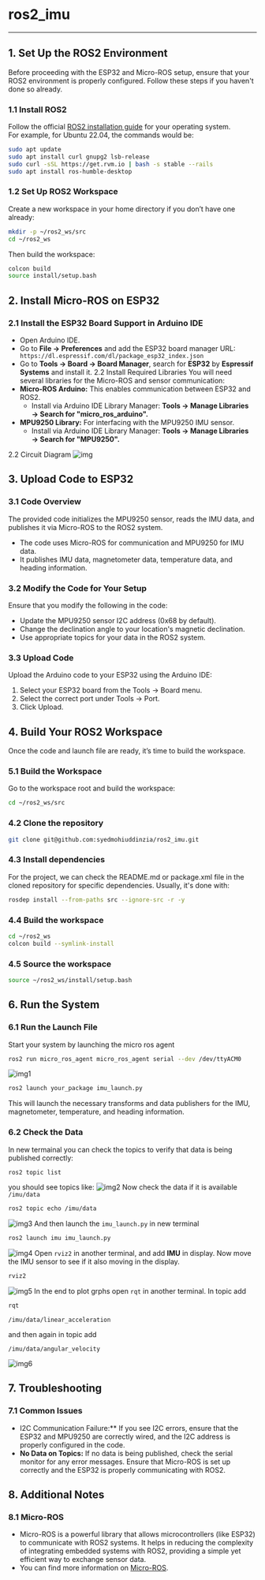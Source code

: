 # ros2_imu

---

## 1. Set Up the ROS2 Environment
Before proceeding with the ESP32 and Micro-ROS setup, ensure that your ROS2 environment is properly configured. Follow these steps if you haven't done so already.

### 1.1 Install ROS2
Follow the official [ROS2 installation guide](https://docs.ros.org/en/rolling/Installation.html) for your operating system. </br>
For example, for Ubuntu 22.04, the commands would be:
```bash
sudo apt update
sudo apt install curl gnupg2 lsb-release
sudo curl -sSL https://get.rvm.io | bash -s stable --rails
sudo apt install ros-humble-desktop
```

### 1.2 Set Up ROS2 Workspace
Create a new workspace in your home directory if you don’t have one already:
```bash
mkdir -p ~/ros2_ws/src
cd ~/ros2_ws
```
Then build the workspace:
```bash
colcon build
source install/setup.bash
```

## 2. Install Micro-ROS on ESP32
### 2.1 Install the ESP32 Board Support in Arduino IDE
- Open Arduino IDE.
- Go to **File → Preferences** and add the ESP32 board manager URL:
``` https://dl.espressif.com/dl/package_esp32_index.json```
- Go to **Tools → Board → Board Manager**, search for **ESP32** by **Espressif Systems** and install it.
2.2 Install Required Libraries
You will need several libraries for the Micro-ROS and sensor communication:
- **Micro-ROS Arduino:** This enables communication between ESP32 and ROS2.
  - Install via Arduino IDE Library Manager: **Tools → Manage Libraries → Search for "micro_ros_arduino".**
- **MPU9250 Library:** For interfacing with the MPU9250 IMU sensor.
  - Install via Arduino IDE Library Manager: **Tools → Manage Libraries → Search for "MPU9250".**

2.2 Circuit Diagram
![img](https://github.com/syedmohiuddinzia/ros2_imu/blob/main/images/img.png)

## 3. Upload Code to ESP32
### 3.1 Code Overview
The provided code initializes the MPU9250 sensor, reads the IMU data, and publishes it via Micro-ROS to the ROS2 system.
- The code uses Micro-ROS for communication and MPU9250 for IMU data.
- It publishes IMU data, magnetometer data, temperature data, and heading information.
  
### 3.2 Modify the Code for Your Setup
Ensure that you modify the following in the code:
- Update the MPU9250 sensor I2C address (0x68 by default).
- Change the declination angle to your location's magnetic declination.
- Use appropriate topics for your data in the ROS2 system.
### 3.3 Upload Code
Upload the Arduino code to your ESP32 using the Arduino IDE:
1. Select your ESP32 board from the Tools → Board menu.
2. Select the correct port under Tools → Port.
3. Click Upload.

## 4. Build Your ROS2 Workspace
Once the code and launch file are ready, it’s time to build the workspace.
### 5.1 Build the Workspace
Go to the workspace root and build the workspace:
```bash
cd ~/ros2_ws/src
```
### 4.2 Clone the repository
```bash
git clone git@github.com:syedmohiuddinzia/ros2_imu.git
```
### 4.3 Install dependencies 
For the project, we can check the README.md or package.xml file in the cloned repository for specific dependencies. Usually, it's done with:
```bash
rosdep install --from-paths src --ignore-src -r -y
```
### 4.4 Build the workspace
```bash
cd ~/ros2_ws
colcon build --symlink-install
```
### 4.5 Source the workspace
```bash
source ~/ros2_ws/install/setup.bash
```

## 6. Run the System
### 6.1 Run the Launch File
Start your system by launching the micro ros agent
```bash
ros2 run micro_ros_agent micro_ros_agent serial --dev /dev/ttyACM0
```
![img1](https://github.com/syedmohiuddinzia/ros2_imu/blob/main/images/1.png)
```bash
ros2 launch your_package imu_launch.py
```
This will launch the necessary transforms and data publishers for the IMU, magnetometer, temperature, and heading information.
### 6.2 Check the Data
In new termainal you can check the topics to verify that data is being published correctly:
```bash
ros2 topic list
```
you should see topics like:
![img2](https://github.com/syedmohiuddinzia/ros2_imu/blob/main/images/2.png)
Now check the data if it is available ```/imu/data```
```bash
ros2 topic echo /imu/data
```
![img3](https://github.com/syedmohiuddinzia/ros2_imu/blob/main/images/3.png)
And then launch the ```imu_launch.py``` in new terminal
```bash
ros2 launch imu imu_launch.py
```
![img4](https://github.com/syedmohiuddinzia/ros2_imu/blob/main/images/4.png)
Open ```rviz2``` in another terminal, and add **IMU** in display. Now move the IMU sensor to see if it also moving in the display.
```bash
rviz2
```
![img5](https://github.com/syedmohiuddinzia/ros2_imu/blob/main/images/5.png)
In the end to plot grphs open ```rqt``` in another terminal. In topic add
```bash
rqt
```
```
/imu/data/linear_acceleration
```
and then again in topic add
```
/imu/data/angular_velocity
```
![img6](https://github.com/syedmohiuddinzia/ros2_imu/blob/main/images/6.png)

## 7. Troubleshooting
### 7.1 Common Issues
- I2C Communication Failure:** If you see I2C errors, ensure that the ESP32 and MPU9250 are correctly wired, and the I2C address is properly configured in the code.
- **No Data on Topics:** If no data is being published, check the serial monitor for any error messages. Ensure that Micro-ROS is set up correctly and the ESP32 is properly communicating with ROS2.

## 8. Additional Notes
### 8.1 Micro-ROS
- Micro-ROS is a powerful library that allows microcontrollers (like ESP32) to communicate with ROS2 systems. It helps in reducing the complexity of integrating embedded systems with ROS2, providing a simple yet efficient way to exchange sensor data.
- You can find more information on [Micro-ROS](https://micro.ros.org/).
